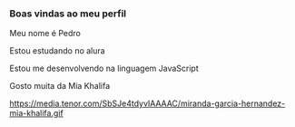 ### Boas vindas ao meu perfil 

Meu nome é Pedro

Estou estudando no alura

Estou me desenvolvendo na linguagem JavaScript

Gosto muita da Mia Khalifa

![]()https://media.tenor.com/SbSJe4tdyvIAAAAC/miranda-garcia-hernandez-mia-khalifa.gif
